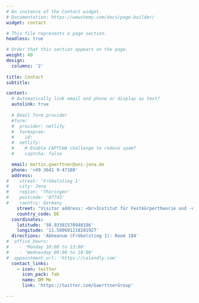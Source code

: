 ```yaml
---
# An instance of the Contact widget.
# Documentation: https://wowchemy.com/docs/page-builder/
widget: contact

# This file represents a page section.
headless: true

# Order that this section appears on the page.
weight: 40
design:
  columns: '2'
  
title: Contact
subtitle:

content:
  # Automatically link email and phone or display as text?
  autolink: true
  
  # Email form provider
  #form:
  #  provider: netlify
  #  formspree:
  #    id:
  #  netlify:
  #    # Enable CAPTCHA challenge to reduce spam?
  #    captcha: false

  email: martin.gaerttner@uni-jena.de
  phone: '+49 3641 9-47180'
  address:
#    street: 'Fröbelstieg 1'
#    city: Jena
#    region: 'Thüringen'
#    postcode: '07743'
#    country: Germany
    street: "Visitor address: <br>Institut für Festkörpertheorie und -optik<br>Friedrich-Schiller-Universität Jena<br>Fröbelstieg 1<br>07743 Jena<br>Germany<br><br>Postal address: <br>Institut für Festkörpertheorie und -optik<br>Friedrich-Schiller-Universität Jena<br>Max-Wien-Platz 1<br>07743 Jena<br>Germany<br><br>Secretary:<br>Sylvia Hennig<br>Mail: sylvia.hennig@uni-jena.de<br>Phone: +49 3641 9-47151<br>"
    country_code: DE	
  coordinates:
    latitude: '50.93381570940196'
    longitude: '11.580601218281927'
  directions: 'Abbeanum (Fröbelstieg 1): Room 104'
#  office_hours:
#    - 'Monday 10:00 to 13:00'
#    - 'Wednesday 09:00 to 10:00'
#  appointment_url: 'https://calendly.com'
  contact_links:
    - icon: twitter
      icon_pack: fab
      name: DM Me
      link: 'https://twitter.com/GaerttnerGroup'

---
```


